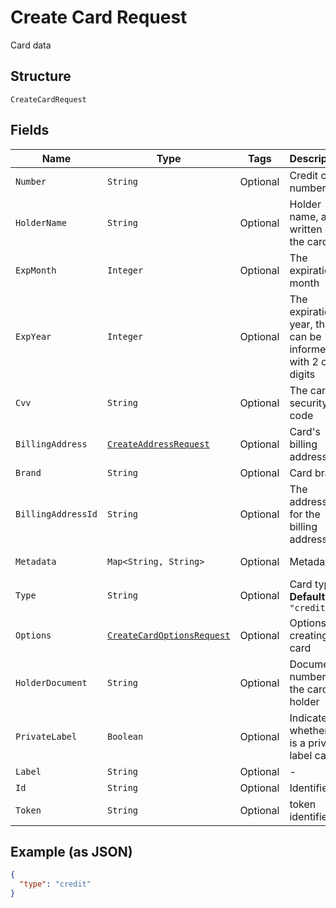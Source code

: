 
# Create Card Request

Card data

## Structure

`CreateCardRequest`

## Fields

| Name | Type | Tags | Description | Getter | Setter |
|  --- | --- | --- | --- | --- | --- |
| `Number` | `String` | Optional | Credit card number | String getNumber() | setNumber(String number) |
| `HolderName` | `String` | Optional | Holder name, as written on the card | String getHolderName() | setHolderName(String holderName) |
| `ExpMonth` | `Integer` | Optional | The expiration month | Integer getExpMonth() | setExpMonth(Integer expMonth) |
| `ExpYear` | `Integer` | Optional | The expiration year, that can be informed with 2 or 4 digits | Integer getExpYear() | setExpYear(Integer expYear) |
| `Cvv` | `String` | Optional | The card's security code | String getCvv() | setCvv(String cvv) |
| `BillingAddress` | [`CreateAddressRequest`](../../doc/models/create-address-request.md) | Optional | Card's billing address | CreateAddressRequest getBillingAddress() | setBillingAddress(CreateAddressRequest billingAddress) |
| `Brand` | `String` | Optional | Card brand | String getBrand() | setBrand(String brand) |
| `BillingAddressId` | `String` | Optional | The address id for the billing address | String getBillingAddressId() | setBillingAddressId(String billingAddressId) |
| `Metadata` | `Map<String, String>` | Optional | Metadata | Map<String, String> getMetadata() | setMetadata(Map<String, String> metadata) |
| `Type` | `String` | Optional | Card type<br>**Default**: `"credit"` | String getType() | setType(String type) |
| `Options` | [`CreateCardOptionsRequest`](../../doc/models/create-card-options-request.md) | Optional | Options for creating the card | CreateCardOptionsRequest getOptions() | setOptions(CreateCardOptionsRequest options) |
| `HolderDocument` | `String` | Optional | Document number for the card's holder | String getHolderDocument() | setHolderDocument(String holderDocument) |
| `PrivateLabel` | `Boolean` | Optional | Indicates whether it is a private label card | Boolean getPrivateLabel() | setPrivateLabel(Boolean privateLabel) |
| `Label` | `String` | Optional | - | String getLabel() | setLabel(String label) |
| `Id` | `String` | Optional | Identifier | String getId() | setId(String id) |
| `Token` | `String` | Optional | token identifier | String getToken() | setToken(String token) |

## Example (as JSON)

```json
{
  "type": "credit"
}
```

